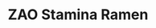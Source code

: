 ---
layout: place
title: ZAO Stamina Ramen
permalink: /maryland/bethesda/zao-stamina-ramen.html
stateAbbr: MD
stateName: Maryland
cityName: Bethesda
seo:
  type: restaurant
  links: http://www.zaostaminaramen.com/
place_id: ChIJr57KZgTJt4kRX-xDf5slLUU
photos:
  - name: >-
      places/ChIJr57KZgTJt4kRX-xDf5slLUU/photos/AeeoHcLFEe9weVqOxce31M-bHBhLP7SJiJ-tyPH4Hkv32BZe_x_p0OijhARPmQrv8NKCp5vfNDTakTkKQ4xTyCs_jJ8ay7uFayEWjNtM5YF5Bfk2168glEV0w2HLrgUg-Zwhplq5JIe1Vb6rZKJp6CS9B-Wq7wx7h-CWki7EtUvvS9Wvru2nDriFD5Km43Op1xZ1bHe1bENPylTOTa6fzRbxQw9JLlQCKidV4DrIW6wuAcFmj_e_-MykOwRHUM6j4nl9MbH3IMCUtKDHUJBN1j6opoAv9a39Vc8mojlTTqovbElmZQPsVE8ucULG5z-Rmz5-QHzECfWR4ULhD0NmcwfNAIPxQdoImSycvZZF9WYkGUYiukAp7HvSs079tW7Fb3-DVzZFH4osmsJnbYERwGp8U6DZSEAoa9I6bAHwC7xWI0UPviU
    widthPx: 4032
    heightPx: 3024
    authorAttributions:
      - displayName: momokaya Huang
        uri: https://maps.google.com/maps/contrib/106263226956326793621
        photoUri: >-
          https://lh3.googleusercontent.com/a/ACg8ocJiyJpzqgbeDXnZv-PURXJr_RUebgqhtmIR4gHnue4i5PWpUA=s100-p-k-no-mo
    flagContentUri: >-
      https://www.google.com/local/imagery/report/?cb_client=maps_api_places.places_api&image_key=!1e10!2sCIHM0ogKEICAgICBoZPhrQE&hl=en-US
    googleMapsUri: >-
      https://www.google.com/maps/place//data=!3m4!1e2!3m2!1sCIHM0ogKEICAgICBoZPhrQE!2e10!4m2!3m1!1s0x89b7c90466ca9eaf:0x452d259b7f43ec5f
  - name: >-
      places/ChIJr57KZgTJt4kRX-xDf5slLUU/photos/AeeoHcL_37MrfUGhXSThxPgp1yKMiH7ah-pWt0TNn-LieN3m_874dpNoTUg-63R2ZwQ_hY8xNDBg3N1HQgEVXVkJfvL39sUPM4jQRXYBO2DdPDK-NXns3z3NK8q8Pg144FnLd8cB_HPTlCXSl95RkHH5TxtpfYfeZbkWxauRYiHvGMJZH2iDMN8_qsvrzgUhRXwuXX9MVrTh-zaJxA0yt-GN1nl9w3fqjPakb_U8TEtWX_4TaTJskOZ5aL8x0M3RfaDdOwajkZCuLl2EaovV8zOjDWfVVNb1vdkutl5IhCLAnpGgYQ
    widthPx: 1125
    heightPx: 634
    authorAttributions:
      - displayName: ZAO Stamina Ramen
        uri: https://maps.google.com/maps/contrib/101412239955603665010
        photoUri: >-
          https://lh3.googleusercontent.com/a-/ALV-UjX6Uyp_11wfhk8aFgvHlEzaeCIyrWZiyPDP1pVffIMOoDJN60I=s100-p-k-no-mo
    flagContentUri: >-
      https://www.google.com/local/imagery/report/?cb_client=maps_api_places.places_api&image_key=!1e10!2sAF1QipOpbtfY1tXbxYnEZj48akY0MyNlkcjJX4rUh006&hl=en-US
    googleMapsUri: >-
      https://www.google.com/maps/place//data=!3m4!1e2!3m2!1sAF1QipOpbtfY1tXbxYnEZj48akY0MyNlkcjJX4rUh006!2e10!4m2!3m1!1s0x89b7c90466ca9eaf:0x452d259b7f43ec5f
  - name: >-
      places/ChIJr57KZgTJt4kRX-xDf5slLUU/photos/AeeoHcKxt5TGsPVnzYsKtxSNUwNtT7HrxIpB8U5d7AK44mVvvqadxusA6iiM9UgurAYneHOjQM5dSwTHY10Rcoj9XXn7567nxhwi3XKxMV3Pntw0fwvfTJx8SrD9pjkorLLZJXrJJ_Z4TsTRIMg9tSQwo1OP35uJ8tUWo77FoHa-eIGoMY-ui7XMUfWSXu5x2Jc6BehCMP6Jms4kfPYDWW_DaVHvYF1y8Y5dsz7dmivQgCWYPRIB7MhmRtmsNOSYKUmFdDDKiT5D8mVOd3VUeJcoO2E9DJS2XsxYsK1W5XTtHEHlSath5HR2SJwDfmLlYIqygaoWQfs_FEoFzsg3PIRAEThm0LYzR-OnGHfplnbvzW-2lnJlXmE61LGEflrYp6XLyGym-WrVsWT5LiuCuJsluSi0YLocNdiY49YQJGjf6zqWRw
    widthPx: 4800
    heightPx: 3600
    authorAttributions:
      - displayName: Mystic “Mystystar” Falls
        uri: https://maps.google.com/maps/contrib/107867954913809578371
        photoUri: >-
          https://lh3.googleusercontent.com/a-/ALV-UjVoyXUdj2U_DKAd60YhHD2hxhN1U8S0-XYW9Kt9M2oo1YTm9jpI=s100-p-k-no-mo
    flagContentUri: >-
      https://www.google.com/local/imagery/report/?cb_client=maps_api_places.places_api&image_key=!1e10!2sCIHM0ogKEICAgMDIzPDFYA&hl=en-US
    googleMapsUri: >-
      https://www.google.com/maps/place//data=!3m4!1e2!3m2!1sCIHM0ogKEICAgMDIzPDFYA!2e10!4m2!3m1!1s0x89b7c90466ca9eaf:0x452d259b7f43ec5f
  - name: >-
      places/ChIJr57KZgTJt4kRX-xDf5slLUU/photos/AeeoHcJBjNPZ4w2tJcv0_9_wdZNQsPMhGn4SoP0ORpA2qo1KNd4ptbW3mDW9Hp-itbEh8qN6hX6o2Yl4x9ZYBsmw28xGLdZxt5J_mr5FdJyeLrd_JtQwGmdsCehyMKbcRDp9JjHLzrVPNAlRkQcMxBGWYejeb4oBvAfBlwXdAMs-1rodZFHLlx-Xj0ug-ALlIK_To3FhbX42aVC9d_Ut3WcGTXC5OQqcvtdAU50tN1RpM8wx4MEXV64qEt_dPuziQrA48hcrrHRkl74uTULMVSqI5rtJfc4s8b19tUynplOZn9VdNw
    widthPx: 934
    heightPx: 1162
    authorAttributions:
      - displayName: ZAO Stamina Ramen
        uri: https://maps.google.com/maps/contrib/101412239955603665010
        photoUri: >-
          https://lh3.googleusercontent.com/a-/ALV-UjX6Uyp_11wfhk8aFgvHlEzaeCIyrWZiyPDP1pVffIMOoDJN60I=s100-p-k-no-mo
    flagContentUri: >-
      https://www.google.com/local/imagery/report/?cb_client=maps_api_places.places_api&image_key=!1e10!2sAF1QipM9z7-BqVBpHPzb0jBIwzb1D_hEHy185Euk37vD&hl=en-US
    googleMapsUri: >-
      https://www.google.com/maps/place//data=!3m4!1e2!3m2!1sAF1QipM9z7-BqVBpHPzb0jBIwzb1D_hEHy185Euk37vD!2e10!4m2!3m1!1s0x89b7c90466ca9eaf:0x452d259b7f43ec5f
  - name: >-
      places/ChIJr57KZgTJt4kRX-xDf5slLUU/photos/AeeoHcJBq0PAhMFSQtVl7Tv56il85XRci-P3xa-WPFlb7wtfL69G_eZow3v1pcTsoxSiPVAWg05xXthT-9urHcRxp6Kz3H1fzKPWLES4lOsMMy9nvRn-YeycwDJvOL347AvgNIKb4uTiTAEoRlB6UokBKa--eHLCknjcCrc-VFkQ0XBPhJhHk6spJkz1HXd6ReCtAv-BPlTjDcakO3Ns_IMIwp55fNVRtjG4G2yO_msx6UNUc1jexbvohD7dm_cuh4Yw7HZHKwa6tX6tIBk9Vie-MytB8zeIQkplbp7OKyfM-psijQ
    widthPx: 4800
    heightPx: 3200
    authorAttributions:
      - displayName: ZAO Stamina Ramen
        uri: https://maps.google.com/maps/contrib/101412239955603665010
        photoUri: >-
          https://lh3.googleusercontent.com/a-/ALV-UjX6Uyp_11wfhk8aFgvHlEzaeCIyrWZiyPDP1pVffIMOoDJN60I=s100-p-k-no-mo
    flagContentUri: >-
      https://www.google.com/local/imagery/report/?cb_client=maps_api_places.places_api&image_key=!1e10!2sAF1QipMElaMXcxklOi0wPN-YHaa7o0T5Iq1-2-lL7TO0&hl=en-US
    googleMapsUri: >-
      https://www.google.com/maps/place//data=!3m4!1e2!3m2!1sAF1QipMElaMXcxklOi0wPN-YHaa7o0T5Iq1-2-lL7TO0!2e10!4m2!3m1!1s0x89b7c90466ca9eaf:0x452d259b7f43ec5f
  - name: >-
      places/ChIJr57KZgTJt4kRX-xDf5slLUU/photos/AeeoHcKcvm9LiLgM37jtviX_-5yxg-HN8oC9DEh1dR0oZfWDVdwirQZ5VJOxwn6Ehd5joWYbUqF_QI1bMAeu6ETiumcbZhfBpsG4TeCIF5-O_mKnZduOWGhQzMys3rijwDG5LK9G0MUCbJ2nOgiM9MXe40Ha2HNATAp6tmUE-ah9U23YlF0gvWQFb852ZSFdgdPgmcMXJj5mDTiX0SJTOgb1KWhz1T8rm3KJFZ6SeDQTwX1z18glOXJOp9av8SysR3RMpKMFkAxEGOWjI7H9-5ukl-NDSQwKsdNQc--Vk-A170cetxPtWehyhDfm6wiWcapw6LNsYClpv-bry05QF01s0AcSYqPC_pwpBiRB2cPeFT2A-5weUqztABOGpMas1crQ3vXZ9AIcbM_G6nqxLLeYyqCDztjju5Eimkp2kF1NnGM37Q
    widthPx: 4032
    heightPx: 3024
    authorAttributions:
      - displayName: Kenji Nagayoshi
        uri: https://maps.google.com/maps/contrib/104809974776704144896
        photoUri: >-
          https://lh3.googleusercontent.com/a/ACg8ocI6cxD16O5UfCXL2-UpHvlZh-UvacwN_DwCfs6HbxrB8q-9RUEa=s100-p-k-no-mo
    flagContentUri: >-
      https://www.google.com/local/imagery/report/?cb_client=maps_api_places.places_api&image_key=!1e10!2sCIHM0ogKEICAgICD6MHUMA&hl=en-US
    googleMapsUri: >-
      https://www.google.com/maps/place//data=!3m4!1e2!3m2!1sCIHM0ogKEICAgICD6MHUMA!2e10!4m2!3m1!1s0x89b7c90466ca9eaf:0x452d259b7f43ec5f
  - name: >-
      places/ChIJr57KZgTJt4kRX-xDf5slLUU/photos/AeeoHcJLXfiLB_69HOoeFQQTOqX05EaWdavzl0MrQYlti5ya6ofinYExmtlM-K7e6Hs6QUj-IJ9blnyFPdqytsAd0E-CwdRyADeL09r5RFHokwspxXz2kyHXvv4hAoNnfb9onZxl-jLAXtbrkcos0hLtEYg307bvd35kmuywp9F7jGVRy-RX20mPKcqula7K5S5ZQjiEsHauiwVmWMgudDoXdbLyyLoddyenvp8TiAj45zjh6VJmvLc90Xq3yJVCyO7CyrQpYxk4ZKGz4WG_lhQe9OhM_NP0UEU99Civ-Uin6V9x3PC7hvnGF-EJhdHhEdRkDvDxgRZHoy4pPHLDfVZ5xJadK6FqbIWWFg3LF-E3oY1ohUy36jFJjB-x2CK390Coi690zD5ovPOwzBinvbXVH8nFK2f0Z_BQM2kJW9CgpoIEEA
    widthPx: 4032
    heightPx: 2268
    authorAttributions:
      - displayName: Matthew Klein
        uri: https://maps.google.com/maps/contrib/117581464487312848183
        photoUri: >-
          https://lh3.googleusercontent.com/a-/ALV-UjUv3z9cM2kojeHNoJ0wnnLThFEPKGkwvFB7BqUdhfFy9s977Sx96Q=s100-p-k-no-mo
    flagContentUri: >-
      https://www.google.com/local/imagery/report/?cb_client=maps_api_places.places_api&image_key=!1e10!2sCIHM0ogKEICAgICPooORQQ&hl=en-US
    googleMapsUri: >-
      https://www.google.com/maps/place//data=!3m4!1e2!3m2!1sCIHM0ogKEICAgICPooORQQ!2e10!4m2!3m1!1s0x89b7c90466ca9eaf:0x452d259b7f43ec5f
  - name: >-
      places/ChIJr57KZgTJt4kRX-xDf5slLUU/photos/AeeoHcLE72Hh10oggd3aE-L-pHDFXJAUbY8gmTUVEhnVK9ug3VA0V-1IYywzsEuzXnyVIUgZ-dzTy1XyOmfkXImhySpjRjhf8sTwSERbP0s8qFyVw4VupF0eRxLyRos_PqyUcuyIGV4grFrBSkjaudcYraXLD3BLYxB4QeCbfuO6fZw3APUMv4ezu0l0i5LHaVbyr6Tl8sp3m14AM97zIvAKsvzTrRWcju2g7CTQqiELqaAQ3UAQRIUh3aidmbvfnuK0Fsw1qadjTL_1q_aIjB6FhqkVEMhV7QXeHbG-sz1RyoQubsNS1V5ioGP6B_mekAbkwdM-2E7s4empvmScJ3rTBRimrWl-gF-qBdHXWaFQpVmAOigX6Ku81fxoBNjG_AW7vkZtMG5tLnhYTNRGws82-IB54ctIZjtbkkypt_NypuCR4Q
    widthPx: 1479
    heightPx: 914
    authorAttributions:
      - displayName: Tai
        uri: https://maps.google.com/maps/contrib/117564909128008939110
        photoUri: >-
          https://lh3.googleusercontent.com/a-/ALV-UjUX_y-vCbPCS8x5ofdjNweE9JjWgjcW-BhWpfssbvqb9STHBeIe=s100-p-k-no-mo
    flagContentUri: >-
      https://www.google.com/local/imagery/report/?cb_client=maps_api_places.places_api&image_key=!1e10!2sCIHM0ogKEICAgIDXlpj1QA&hl=en-US
    googleMapsUri: >-
      https://www.google.com/maps/place//data=!3m4!1e2!3m2!1sCIHM0ogKEICAgIDXlpj1QA!2e10!4m2!3m1!1s0x89b7c90466ca9eaf:0x452d259b7f43ec5f
  - name: >-
      places/ChIJr57KZgTJt4kRX-xDf5slLUU/photos/AeeoHcKXId-zRGyi9nzDNbYWmiEkHHX-M083EwoSEIgFq1hz7bnQRi4NSPIXasXtvE1gipXeLyKCexPaj_ukJjVj5EO3sad5XFguKafZzk9pDXm_czX5EC_F6LIh6PNaVPtpwvWtvmF36FWrr81se7f6TB6JR5B4aCJLQHVRlOprx5OicEz20pngLyRiwfLF-q_WzpqNPu49Y6fpXqG0HIhIWE-NoonFUEkj46MAgs0nyMev9a3PCppiwkOYCKFm_TZQcM86r1dQH1XtkpUH0QsRCqe23rcx3xOD2c7dJTJ_9gm1P40c85Prx8tLASJe612nnzwLBSKz79Go_5F1TO3Mn1YOz4RSUpkIEDPMdupU5y6AG_pKimTtkdiHPcJuQKwU3_-cv1mdSCEOrRn85bX-r74738mTzcMjLRWR85_dEK6Qtqj3
    widthPx: 4000
    heightPx: 3000
    authorAttributions:
      - displayName: Vincent Lin
        uri: https://maps.google.com/maps/contrib/111805004421870890417
        photoUri: >-
          https://lh3.googleusercontent.com/a-/ALV-UjUZzS66OobFucvi_h8UXSKVKwLnJDvGyDqQ2um89Z17QUkE-JWLrg=s100-p-k-no-mo
    flagContentUri: >-
      https://www.google.com/local/imagery/report/?cb_client=maps_api_places.places_api&image_key=!1e10!2sCIHM0ogKEICAgID7mJ-W-AE&hl=en-US
    googleMapsUri: >-
      https://www.google.com/maps/place//data=!3m4!1e2!3m2!1sCIHM0ogKEICAgID7mJ-W-AE!2e10!4m2!3m1!1s0x89b7c90466ca9eaf:0x452d259b7f43ec5f
  - name: >-
      places/ChIJr57KZgTJt4kRX-xDf5slLUU/photos/AeeoHcLXAfU5B3kh4RrY-W4EGqzScAlz_u2r7FTEiWps8c0ywRdN72XNW2xDYgeP05DC68qRRzp0WUj8NSADlmT2oW7NSIQxxjWM98Am9dFdBdkYphu-F_HLjNijDV-dICME3lODxszsqAr_keqTtciFxxhLreo-tRhd1sy9pVbyKAub7Hmq7-juQjCcCOvKEZDCf5-0-d5lJIRpr3_APa-Aogcl74mo0sUeGfMnxpdO-YtO5QIm7MwmepDTRzbMw2m-BfT7sY6edfu9l-gESljdvlv95SQHs1Z9iXbZKNSHhyjRhF6KMUeWS2X2e7aODEsiDMOz8RYdu6-Ei4_SYvPJgDo-AqRh6dmk34nbHhayaK4bxWhByMJNUg6znhoJE3yqfqvGDqChkw0emC81IhRP_uOpQH0NNFiPvZrhms3l8Ti4XQ
    widthPx: 4032
    heightPx: 3024
    authorAttributions:
      - displayName: Kenji Nagayoshi
        uri: https://maps.google.com/maps/contrib/104809974776704144896
        photoUri: >-
          https://lh3.googleusercontent.com/a/ACg8ocI6cxD16O5UfCXL2-UpHvlZh-UvacwN_DwCfs6HbxrB8q-9RUEa=s100-p-k-no-mo
    flagContentUri: >-
      https://www.google.com/local/imagery/report/?cb_client=maps_api_places.places_api&image_key=!1e10!2sCIHM0ogKEICAgICFp4mAVA&hl=en-US
    googleMapsUri: >-
      https://www.google.com/maps/place//data=!3m4!1e2!3m2!1sCIHM0ogKEICAgICFp4mAVA!2e10!4m2!3m1!1s0x89b7c90466ca9eaf:0x452d259b7f43ec5f
address: 7345 Wisconsin Ave unit b, Bethesda, MD 20814, USA
street: 7345 Wisconsin Ave unit b
city: Bethesda
state: MD
zip: '20814'
country: USA
neighborhood: null
latitude: '38.983192'
longitude: '-77.093251'
accessibility_options:
  wheelchairAccessibleEntrance: true
  wheelchairAccessibleRestroom: true
  wheelchairAccessibleSeating: true
business_status: OPERATIONAL
name: ZAO Stamina Ramen
google_maps_links:
  directionsUri: >-
    https://www.google.com/maps/dir//''/data=!4m7!4m6!1m1!4e2!1m2!1m1!1s0x89b7c90466ca9eaf:0x452d259b7f43ec5f!3e0
  placeUri: https://maps.google.com/?cid=4984681712354323551
  writeAReviewUri: >-
    https://www.google.com/maps/place//data=!4m3!3m2!1s0x89b7c90466ca9eaf:0x452d259b7f43ec5f!12e1
  reviewsUri: >-
    https://www.google.com/maps/place//data=!4m4!3m3!1s0x89b7c90466ca9eaf:0x452d259b7f43ec5f!9m1!1b1
  photosUri: >-
    https://www.google.com/maps/place//data=!4m3!3m2!1s0x89b7c90466ca9eaf:0x452d259b7f43ec5f!10e5
primary_type: Ramen Restaurant
opening_hours:
  openNow: true
  periods:
    - open:
        day: 0
        hour: 12
        minute: 0
      close:
        day: 0
        hour: 20
        minute: 45
    - open:
        day: 1
        hour: 12
        minute: 0
      close:
        day: 1
        hour: 20
        minute: 45
    - open:
        day: 4
        hour: 12
        minute: 0
      close:
        day: 4
        hour: 20
        minute: 45
    - open:
        day: 5
        hour: 12
        minute: 0
      close:
        day: 5
        hour: 20
        minute: 45
    - open:
        day: 6
        hour: 12
        minute: 0
      close:
        day: 6
        hour: 20
        minute: 45
  weekdayDescriptions:
    - 'Monday: 12:00 – 8:45 PM'
    - 'Tuesday: Closed'
    - 'Wednesday: Closed'
    - 'Thursday: 12:00 – 8:45 PM'
    - 'Friday: 12:00 – 8:45 PM'
    - 'Saturday: 12:00 – 8:45 PM'
    - 'Sunday: 12:00 – 8:45 PM'
  nextCloseTime: '2025-05-04T00:45:00Z'
secondary_opening_hours:
  regular:
    weekdayDescriptions: null
    type: null
  current:
    weekdayDescriptions: null
    type: null
phone: (301) 312-8399
price_level: PRICE_LEVEL_MODERATE
price_range: $10 &ndash; $20
rating: '4.5'
rating_count: 294
website: http://www.zaostaminaramen.com/
description: >-
  Discover ZAO Stamina Ramen in Bethesda, MD$$$ZAO Stamina Ramen in Bethesda,
  MD, stands out as a welcoming spot for enjoying authentic Japanese comfort
  food, featuring hearty ramen and savory gyoza in a casual setting. This eatery
  emphasizes flavorful broths and perfectly prepared noodles, making it a go-to
  choice for those seeking Japanese places near me with a focus on satisfying,
  homemade-style meals. Accessibility features like wheelchair-friendly
  entrances and seating add to the convenience, ensuring a comfortable visit for
  all. Operating hours cater to lunch and dinner crowds, with options available
  on most days, ideal for anyone exploring top-rated Japanese dining in the
  area.
generative_summary: >-
  Discover ZAO Stamina Ramen in Bethesda, MD$$$ZAO Stamina Ramen in Bethesda,
  MD, stands out as a welcoming spot for enjoying authentic Japanese comfort
  food, featuring hearty ramen and savory gyoza in a casual setting. This eatery
  emphasizes flavorful broths and perfectly prepared noodles, making it a go-to
  choice for those seeking Japanese places near me with a focus on satisfying,
  homemade-style meals. Accessibility features like wheelchair-friendly
  entrances and seating add to the convenience, ensuring a comfortable visit for
  all. Operating hours cater to lunch and dinner crowds, with options available
  on most days, ideal for anyone exploring top-rated Japanese dining in the
  area.
generative_disclosure: Summarized by AI using the Grok-3-Mini model.
reviews: null
review_summary: >-
  What Visitors Are Saying$$$Visitors often praise ZAO Stamina Ramen for its
  tasty dishes, highlighting the rich, flavorful broth and well-cooked noodles
  that make every bowl a standout meal. Many appreciate the friendly and
  efficient service that keeps things running smoothly, creating a relaxed
  atmosphere for diners. The convenient ordering system gets high marks for
  being straightforward and quick, adding to the overall positive experience.
  While feedback focuses on the satisfying portions and authentic flavors, it's
  clear this spot delivers a solid option for Japanese comfort food lovers
  looking for reliable quality. Overall, it's a welcoming choice that leaves
  people eager to return for more hearty eats.
review_disclosure: Summarized by AI using the Grok-3-Mini model.
parking_options: null
payment_options: null
allow_dogs: null
curbside_pickup: null
delivery: null
dine_in: null
good_for_children: null
good_for_groups: null
good_for_sports: null
live_music: null
menu_for_children: null
outdoor_seating: null
reservable: null
restroom: null
serves_beer: null
serves_breakfast: null
serves_brunch: null
serves_cocktails: null
serves_coffee: null
serves_dinner: null
serves_dessert: null
serves_lunch: null
serves_vegetarian_food: null
serves_wine: null
takeout: null
update_category: enterprise
places_description: null

---